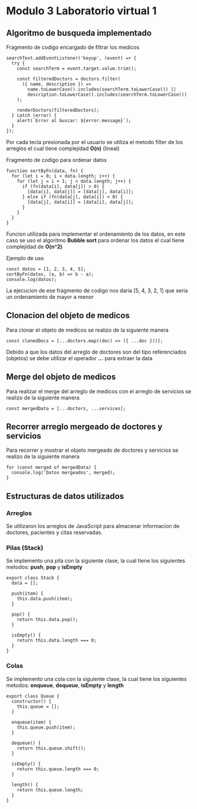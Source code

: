 # Modulo 3 Laboratorio virtual 1

## Algoritmo de busqueda implementado

Fragmento de codigo encargado de filtrar los medicos

```
searchText.addEventListener('keyup', (event) => {
  try {
    const searchTerm = event.target.value.trim();

    const filteredDoctors = doctors.filter(
      ({ name, description }) =>
        name.toLowerCase().includes(searchTerm.toLowerCase()) ||
        description.toLowerCase().includes(searchTerm.toLowerCase())
    );

    renderDoctors(filteredDoctors);
  } catch (error) {
    alert(`Error al buscar: ${error.message}`);
  }
});
```

Por cada tecla presionada por el usuario se utiliza el metodo filter de los arreglos el cual tiene complejidad **O(n)** (lineal)

Fragmento de codigo para ordenar datos

```
function sortByFn(data, fn) {
  for (let i = 0; i < data.length; i++) {
    for (let j = i + 1; j < data.length; j++) {
      if (fn(data[i], data[j]) > 0) {
        [data[i], data[j]] = [data[j], data[i]];
      } else if (fn(data[j], data[i]) < 0) {
        [data[j], data[i]] = [data[i], data[j]];
      }
    }
  }
}
```

Funcion utilizada para implementar el ordenamiento de los datos, en este caso se uso el algoritmo **Bubble sort** para ordenar los datos el cual tiene complejidad de **O(n^2)**

Ejemplo de uso

```
const datos = [1, 2, 3, 4, 5];
sortByFn(datos, (a, b) => b - a);
console.log(datos);
```

La ejecucion de ese fragmento de codigo nos daria [5, 4, 3, 2, 1] que seria un ordenamiento de mayor a menor

## Clonacion del objeto de medicos

Para clonar el objeto de medicos se realizo de la siguiente manera

```
const clonedDocs = [...doctors.map((doc) => ({ ...doc }))];
```

Debido a que los datos del arreglo de doctores son del tipo referenciados (objetos) se debe utilizar el operador **...** para extraer la data

## Merge del objeto de medicos

Para realizar el merge del arreglo de medicos con el arreglo de servicios se realizo de la siguiente manera

```
const mergedData = [...doctors, ...services];
```

## Recorrer arreglo mergeado de doctores y servicios

Para recorrer y mostrar el objeto mergeado de doctores y servicios se realizo de la siguiente manera

```
for (const merged of mergedData) {
  console.log('Datos mergeados', merged);
}

```

## Estructuras de datos utilizados

### Arreglos

Se utilizaron los arreglos de JavaScript para almacenar informacion de doctores, pacientes y citas reservadas.

### Pilas (Stack)

Se implemento una pila con la siguiente clase, la cual tiene los siguientes metodos: **push**, **pop** y **isEmpty**

```
export class Stack {
  data = [];

  push(item) {
    this.data.push(item);
  }

  pop() {
    return this.data.pop();
  }

  isEmpty() {
    return this.data.length === 0;
  }
}

```

### Colas

Se implemento una cola con la siguiente clase, la cual tiene los siguientes metodos: **enqueue**, **dequeue**, **isEmpty** y **length**

```
export class Queue {
  constructor() {
    this.queue = [];
  }

  enqueue(item) {
    this.queue.push(item);
  }

  dequeue() {
    return this.queue.shift();
  }

  isEmpty() {
    return this.queue.length === 0;
  }

  length() {
    return this.queue.length;
  }
}

```
